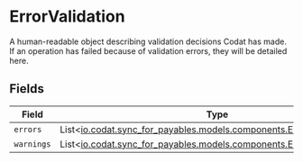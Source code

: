 # ErrorValidation

A human-readable object describing validation decisions Codat has made. If an operation has failed because of validation errors, they will be detailed here.


## Fields

| Field                                                                                                                    | Type                                                                                                                     | Required                                                                                                                 | Description                                                                                                              |
| ------------------------------------------------------------------------------------------------------------------------ | ------------------------------------------------------------------------------------------------------------------------ | ------------------------------------------------------------------------------------------------------------------------ | ------------------------------------------------------------------------------------------------------------------------ |
| `errors`                                                                                                                 | List<[io.codat.sync_for_payables.models.components.ErrorValidationItem](../../models/components/ErrorValidationItem.md)> | :heavy_minus_sign:                                                                                                       | N/A                                                                                                                      |
| `warnings`                                                                                                               | List<[io.codat.sync_for_payables.models.components.ErrorValidationItem](../../models/components/ErrorValidationItem.md)> | :heavy_minus_sign:                                                                                                       | N/A                                                                                                                      |